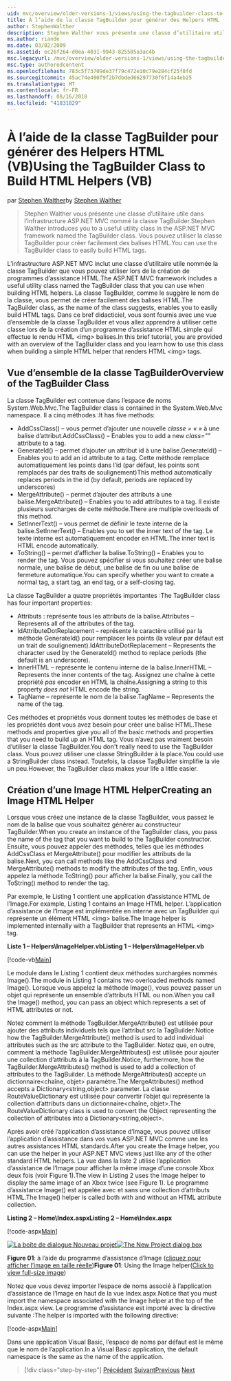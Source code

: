 ```yaml
---
uid: mvc/overview/older-versions-1/views/using-the-tagbuilder-class-to-build-html-helpers-vb
title: À l’aide de la classe TagBuilder pour générer des Helpers HTML (VB) | Microsoft Docs
author: StephenWalther
description: Stephen Walther vous présente une classe d’utilitaire utile dans l’infrastructure ASP.NET MVC nommé la classe TagBuilder. Vous pouvez utiliser la classe TagBuilder pour facilement...
ms.author: riande
ms.date: 03/02/2009
ms.assetid: ec26f264-d0ea-4031-9943-825505a3ac4b
msc.legacyurl: /mvc/overview/older-versions-1/views/using-the-tagbuilder-class-to-build-html-helpers-vb
msc.type: authoredcontent
ms.openlocfilehash: 783c5f73709de37f79c472e10c79e284cf25f8fd
ms.sourcegitcommit: 45ac74e400f9f2b7dbded66297730f6f14a4eb25
ms.translationtype: MT
ms.contentlocale: fr-FR
ms.lasthandoff: 08/16/2018
ms.locfileid: "41831829"
---
```

<a name="using-the-tagbuilder-class-to-build-html-helpers-vb"></a><span data-ttu-id="c1ec0-104">À l’aide de la classe TagBuilder pour générer des Helpers HTML (VB)</span><span class="sxs-lookup"><span data-stu-id="c1ec0-104">Using the TagBuilder Class to Build HTML Helpers (VB)</span></span>
====================
<span data-ttu-id="c1ec0-105">par [Stephen Walther](https://github.com/StephenWalther)</span><span class="sxs-lookup"><span data-stu-id="c1ec0-105">by [Stephen Walther](https://github.com/StephenWalther)</span></span>

> <span data-ttu-id="c1ec0-106">Stephen Walther vous présente une classe d’utilitaire utile dans l’infrastructure ASP.NET MVC nommé la classe TagBuilder.</span><span class="sxs-lookup"><span data-stu-id="c1ec0-106">Stephen Walther introduces you to a useful utility class in the ASP.NET MVC framework named the TagBuilder class.</span></span> <span data-ttu-id="c1ec0-107">Vous pouvez utiliser la classe TagBuilder pour créer facilement des balises HTML.</span><span class="sxs-lookup"><span data-stu-id="c1ec0-107">You can use the TagBuilder class to easily build HTML tags.</span></span>


<span data-ttu-id="c1ec0-108">L’infrastructure ASP.NET MVC inclut une classe d’utilitaire utile nommée la classe TagBuilder que vous pouvez utiliser lors de la création de programmes d’assistance HTML.</span><span class="sxs-lookup"><span data-stu-id="c1ec0-108">The ASP.NET MVC framework includes a useful utility class named the TagBuilder class that you can use when building HTML helpers.</span></span> <span data-ttu-id="c1ec0-109">La classe TagBuilder, comme le suggère le nom de la classe, vous permet de créer facilement des balises HTML.</span><span class="sxs-lookup"><span data-stu-id="c1ec0-109">The TagBuilder class, as the name of the class suggests, enables you to easily build HTML tags.</span></span> <span data-ttu-id="c1ec0-110">Dans ce bref didacticiel, vous sont fournis avec une vue d’ensemble de la classe TagBuilder et vous allez apprendre à utiliser cette classe lors de la création d’un programme d’assistance HTML simple qui effectue le rendu HTML &lt;img&gt; balises.</span><span class="sxs-lookup"><span data-stu-id="c1ec0-110">In this brief tutorial, you are provided with an overview of the TagBuilder class and you learn how to use this class when building a simple HTML helper that renders HTML &lt;img&gt; tags.</span></span>

## <a name="overview-of-the-tagbuilder-class"></a><span data-ttu-id="c1ec0-111">Vue d’ensemble de la classe TagBuilder</span><span class="sxs-lookup"><span data-stu-id="c1ec0-111">Overview of the TagBuilder Class</span></span>

<span data-ttu-id="c1ec0-112">La classe TagBuilder est contenue dans l’espace de noms System.Web.Mvc.</span><span class="sxs-lookup"><span data-stu-id="c1ec0-112">The TagBuilder class is contained in the System.Web.Mvc namespace.</span></span> <span data-ttu-id="c1ec0-113">Il a cinq méthodes :</span><span class="sxs-lookup"><span data-stu-id="c1ec0-113">It has five methods:</span></span>

- <span data-ttu-id="c1ec0-114">AddCssClass() – vous permet d’ajouter une nouvelle *classe = « »* à une balise d’attribut.</span><span class="sxs-lookup"><span data-stu-id="c1ec0-114">AddCssClass() – Enables you to add a new *class=""* attribute to a tag.</span></span>
- <span data-ttu-id="c1ec0-115">GenerateId() – permet d’ajouter un attribut id à une balise.</span><span class="sxs-lookup"><span data-stu-id="c1ec0-115">GenerateId() – Enables you to add an id attribute to a tag.</span></span> <span data-ttu-id="c1ec0-116">Cette méthode remplace automatiquement les points dans l’id (par défaut, les points sont remplacés par des traits de soulignement)</span><span class="sxs-lookup"><span data-stu-id="c1ec0-116">This method automatically replaces periods in the id (by default, periods are replaced by underscores)</span></span>
- <span data-ttu-id="c1ec0-117">MergeAttribute() – permet d’ajouter des attributs à une balise.</span><span class="sxs-lookup"><span data-stu-id="c1ec0-117">MergeAttribute() – Enables you to add attributes to a tag.</span></span> <span data-ttu-id="c1ec0-118">Il existe plusieurs surcharges de cette méthode.</span><span class="sxs-lookup"><span data-stu-id="c1ec0-118">There are multiple overloads of this method.</span></span>
- <span data-ttu-id="c1ec0-119">SetInnerText() – vous permet de définir le texte interne de la balise.</span><span class="sxs-lookup"><span data-stu-id="c1ec0-119">SetInnerText() – Enables you to set the inner text of the tag.</span></span> <span data-ttu-id="c1ec0-120">Le texte interne est automatiquement encoder en HTML.</span><span class="sxs-lookup"><span data-stu-id="c1ec0-120">The inner text is HTML encode automatically.</span></span>
- <span data-ttu-id="c1ec0-121">ToString() – permet d’afficher la balise.</span><span class="sxs-lookup"><span data-stu-id="c1ec0-121">ToString() – Enables you to render the tag.</span></span> <span data-ttu-id="c1ec0-122">Vous pouvez spécifier si vous souhaitez créer une balise normale, une balise de début, une balise de fin ou une balise de fermeture automatique.</span><span class="sxs-lookup"><span data-stu-id="c1ec0-122">You can specify whether you want to create a normal tag, a start tag, an end tag, or a self-closing tag.</span></span>
  

<span data-ttu-id="c1ec0-123">La classe TagBuilder a quatre propriétés importantes :</span><span class="sxs-lookup"><span data-stu-id="c1ec0-123">The TagBuilder class has four important properties:</span></span>

- <span data-ttu-id="c1ec0-124">Attributs : représente tous les attributs de la balise.</span><span class="sxs-lookup"><span data-stu-id="c1ec0-124">Attributes – Represents all of the attributes of the tag.</span></span>
- <span data-ttu-id="c1ec0-125">IdAttributeDotReplacement – représente le caractère utilisé par la méthode GenerateId() pour remplacer les points (la valeur par défaut est un trait de soulignement).</span><span class="sxs-lookup"><span data-stu-id="c1ec0-125">IdAttributeDotReplacement – Represents the character used by the GenerateId() method to replace periods (the default is an underscore).</span></span>
- <span data-ttu-id="c1ec0-126">InnerHTML – représente le contenu interne de la balise.</span><span class="sxs-lookup"><span data-stu-id="c1ec0-126">InnerHTML – Represents the inner contents of the tag.</span></span> <span data-ttu-id="c1ec0-127">Assignez une chaîne à cette propriété *pas* encoder en HTML la chaîne.</span><span class="sxs-lookup"><span data-stu-id="c1ec0-127">Assigning a string to this property *does not* HTML encode the string.</span></span>
- <span data-ttu-id="c1ec0-128">TagName – représente le nom de la balise.</span><span class="sxs-lookup"><span data-stu-id="c1ec0-128">TagName – Represents the name of the tag.</span></span>

<span data-ttu-id="c1ec0-129">Ces méthodes et propriétés vous donnent toutes les méthodes de base et les propriétés dont vous avez besoin pour créer une balise HTML.</span><span class="sxs-lookup"><span data-stu-id="c1ec0-129">These methods and properties give you all of the basic methods and properties that you need to build up an HTML tag.</span></span> <span data-ttu-id="c1ec0-130">Vous n’avez pas vraiment besoin d’utiliser la classe TagBuilder.</span><span class="sxs-lookup"><span data-stu-id="c1ec0-130">You don't really need to use the TagBuilder class.</span></span> <span data-ttu-id="c1ec0-131">Vous pouvez utiliser une classe StringBuilder à la place.</span><span class="sxs-lookup"><span data-stu-id="c1ec0-131">You could use a StringBuilder class instead.</span></span> <span data-ttu-id="c1ec0-132">Toutefois, la classe TagBuilder simplifie la vie un peu.</span><span class="sxs-lookup"><span data-stu-id="c1ec0-132">However, the TagBuilder class makes your life a little easier.</span></span>

## <a name="creating-an-image-html-helper"></a><span data-ttu-id="c1ec0-133">Création d’une Image HTML Helper</span><span class="sxs-lookup"><span data-stu-id="c1ec0-133">Creating an Image HTML Helper</span></span>

<span data-ttu-id="c1ec0-134">Lorsque vous créez une instance de la classe TagBuilder, vous passez le nom de la balise que vous souhaitez générer au constructeur TagBuilder.</span><span class="sxs-lookup"><span data-stu-id="c1ec0-134">When you create an instance of the TagBuilder class, you pass the name of the tag that you want to build to the TagBuilder constructor.</span></span> <span data-ttu-id="c1ec0-135">Ensuite, vous pouvez appeler des méthodes, telles que les méthodes AddCssClass et MergeAttribute() pour modifier les attributs de la balise.</span><span class="sxs-lookup"><span data-stu-id="c1ec0-135">Next, you can call methods like the AddCssClass and MergeAttribute() methods to modify the attributes of the tag.</span></span> <span data-ttu-id="c1ec0-136">Enfin, vous appelez la méthode ToString() pour afficher la balise.</span><span class="sxs-lookup"><span data-stu-id="c1ec0-136">Finally, you call the ToString() method to render the tag.</span></span>

<span data-ttu-id="c1ec0-137">Par exemple, le Listing 1 contient une application d’assistance HTML de l’Image.</span><span class="sxs-lookup"><span data-stu-id="c1ec0-137">For example, Listing 1 contains an Image HTML helper.</span></span> <span data-ttu-id="c1ec0-138">L’application d’assistance de l’Image est implémentée en interne avec un TagBuilder qui représente un élément HTML &lt;img&gt; balise.</span><span class="sxs-lookup"><span data-stu-id="c1ec0-138">The Image helper is implemented internally with a TagBuilder that represents an HTML &lt;img&gt; tag.</span></span>

<span data-ttu-id="c1ec0-139">**Liste 1 – Helpers\ImageHelper.vb**</span><span class="sxs-lookup"><span data-stu-id="c1ec0-139">**Listing 1 – Helpers\ImageHelper.vb**</span></span>

[!code-vb[Main](using-the-tagbuilder-class-to-build-html-helpers-vb/samples/sample1.vb)]

<span data-ttu-id="c1ec0-140">Le module dans le Listing 1 contient deux méthodes surchargées nommés Image().</span><span class="sxs-lookup"><span data-stu-id="c1ec0-140">The module in Listing 1 contains two overloaded methods named Image().</span></span> <span data-ttu-id="c1ec0-141">Lorsque vous appelez la méthode Image(), vous pouvez passer un objet qui représente un ensemble d’attributs HTML ou non.</span><span class="sxs-lookup"><span data-stu-id="c1ec0-141">When you call the Image() method, you can pass an object which represents a set of HTML attributes or not.</span></span>

<span data-ttu-id="c1ec0-142">Notez comment la méthode TagBuilder.MergeAttribute() est utilisée pour ajouter des attributs individuels tels que l’attribut src la TagBuilder.</span><span class="sxs-lookup"><span data-stu-id="c1ec0-142">Notice how the TagBuilder.MergeAttribute() method is used to add individual attributes such as the src attribute to the TagBuilder.</span></span> <span data-ttu-id="c1ec0-143">Notez que, en outre, comment la méthode TagBuilder.MergeAttributes() est utilisée pour ajouter une collection d’attributs à la TagBuilder.</span><span class="sxs-lookup"><span data-stu-id="c1ec0-143">Notice, furthermore, how the TagBuilder.MergeAttributes() method is used to add a collection of attributes to the TagBuilder.</span></span> <span data-ttu-id="c1ec0-144">La méthode MergeAttributes() accepte un dictionnaire&lt;chaîne, objet&gt; paramètre.</span><span class="sxs-lookup"><span data-stu-id="c1ec0-144">The MergeAttributes() method accepts a Dictionary&lt;string,object&gt; parameter.</span></span> <span data-ttu-id="c1ec0-145">La classe RouteValueDictionary est utilisée pour convertir l’objet qui représente la collection d’attributs dans un dictionnaire&lt;chaîne, objet&gt;.</span><span class="sxs-lookup"><span data-stu-id="c1ec0-145">The RouteValueDictionary class is used to convert the Object representing the collection of attributes into a Dictionary&lt;string,object&gt;.</span></span>

<span data-ttu-id="c1ec0-146">Après avoir créé l’application d’assistance d’Image, vous pouvez utiliser l’application d’assistance dans vos vues ASP.NET MVC comme une les autres assistances HTML standards.</span><span class="sxs-lookup"><span data-stu-id="c1ec0-146">After you create the Image helper, you can use the helper in your ASP.NET MVC views just like any of the other standard HTML helpers.</span></span> <span data-ttu-id="c1ec0-147">La vue dans la liste 2 utilise l’application d’assistance de l’Image pour afficher la même image d’une console Xbox deux fois (voir Figure 1).</span><span class="sxs-lookup"><span data-stu-id="c1ec0-147">The view in Listing 2 uses the Image helper to display the same image of an Xbox twice (see Figure 1).</span></span> <span data-ttu-id="c1ec0-148">Le programme d’assistance Image() est appelée avec et sans une collection d’attributs HTML.</span><span class="sxs-lookup"><span data-stu-id="c1ec0-148">The Image() helper is called both with and without an HTML attribute collection.</span></span>

<span data-ttu-id="c1ec0-149">**Listing 2 – Home\Index.aspx**</span><span class="sxs-lookup"><span data-stu-id="c1ec0-149">**Listing 2 – Home\Index.aspx**</span></span>

[!code-aspx[Main](using-the-tagbuilder-class-to-build-html-helpers-vb/samples/sample2.aspx)]


<span data-ttu-id="c1ec0-150">[![La boîte de dialogue Nouveau projet](using-the-tagbuilder-class-to-build-html-helpers-vb/_static/image1.jpg)](using-the-tagbuilder-class-to-build-html-helpers-vb/_static/image1.png)</span><span class="sxs-lookup"><span data-stu-id="c1ec0-150">[![The New Project dialog box](using-the-tagbuilder-class-to-build-html-helpers-vb/_static/image1.jpg)](using-the-tagbuilder-class-to-build-html-helpers-vb/_static/image1.png)</span></span>

<span data-ttu-id="c1ec0-151">**Figure 01**: à l’aide du programme d’assistance d’Image ([cliquez pour afficher l’image en taille réelle](using-the-tagbuilder-class-to-build-html-helpers-vb/_static/image2.png))</span><span class="sxs-lookup"><span data-stu-id="c1ec0-151">**Figure 01**: Using the Image helper([Click to view full-size image](using-the-tagbuilder-class-to-build-html-helpers-vb/_static/image2.png))</span></span>


<span data-ttu-id="c1ec0-152">Notez que vous devez importer l’espace de noms associé à l’application d’assistance de l’Image en haut de la vue Index.aspx.</span><span class="sxs-lookup"><span data-stu-id="c1ec0-152">Notice that you must import the namespace associated with the Image helper at the top of the Index.aspx view.</span></span> <span data-ttu-id="c1ec0-153">Le programme d’assistance est importé avec la directive suivante :</span><span class="sxs-lookup"><span data-stu-id="c1ec0-153">The helper is imported with the following directive:</span></span>

[!code-aspx[Main](using-the-tagbuilder-class-to-build-html-helpers-vb/samples/sample3.aspx)]

<span data-ttu-id="c1ec0-154">Dans une application Visual Basic, l’espace de noms par défaut est le même que le nom de l’application.</span><span class="sxs-lookup"><span data-stu-id="c1ec0-154">In a Visual Basic application, the default namespace is the same as the name of the application.</span></span>

> [!div class="step-by-step"]
> <span data-ttu-id="c1ec0-155">[Précédent](creating-custom-html-helpers-vb.md)
> [Suivant](creating-page-layouts-with-view-master-pages-vb.md)</span><span class="sxs-lookup"><span data-stu-id="c1ec0-155">[Previous](creating-custom-html-helpers-vb.md)
[Next](creating-page-layouts-with-view-master-pages-vb.md)</span></span>
